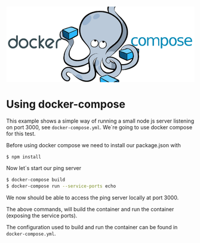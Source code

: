 ![scaleconf-deploying-microservices](compose.png)

# Using docker-compose


This example shows a simple way of running a small node js server listening on port 3000, see `docker-compose.yml`. We´re going to use docker compose for this test. 

Before using docker compose we need to install our package.json with
```sh
$ npm install
```

Now let´s start our ping server

```sh
$ docker-compose build
$ docker-compose run --service-ports echo
```

We now should be able to access the ping server locally at port 3000.

The above commands, will build the container and run the container (exposing the service ports). 

The configuration used to build and run the container can be found in `docker-compose.yml`.


